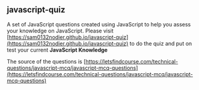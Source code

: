 ## javascript-quiz

A set of JavaScript questions created using JavaScript to help you assess your knowledge on JavaScript.
Please visit [https://sam0132nodier.github.io/javascript-quiz](https://sam0132nodier.github.io/javascript-quiz) to do the quiz and put on test your current __JavaScript Knowledge__



The source of the questions is [https://letsfindcourse.com/technical-questions/javascript-mcq/javascript-mcq-questions](https://letsfindcourse.com/technical-questions/javascript-mcq/javascript-mcq-questions)